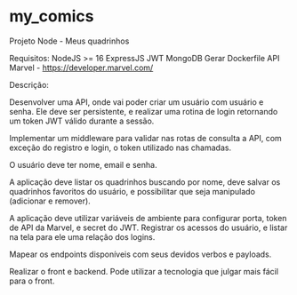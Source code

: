 # my_comics
Projeto Node - Meus quadrinhos

Requisitos:
NodeJS >= 16
ExpressJS
JWT
MongoDB
Gerar Dockerfile
API Marvel - https://developer.marvel.com/

Descrição:

Desenvolver uma API, onde vai poder criar um usuário com usuário e senha. Ele deve ser persistente, e realizar uma rotina de login retornando um token JWT válido durante a sessão.

Implementar um middleware para validar nas rotas de consulta a API, com exceção do registro e login, o token utilizado nas chamadas.

O usuário deve ter nome, email e senha.

A aplicação deve listar os quadrinhos buscando por nome, deve salvar os quadrinhos favoritos do usuário, e possibilitar que seja manipulado (adicionar e remover).

A aplicação deve utilizar variáveis de ambiente para configurar porta, token de API da Marvel, e secret do JWT. Registrar os acessos do usuário, e listar na tela para ele uma relação dos logins.

Mapear os endpoints disponíveis com seus devidos verbos e payloads.

Realizar o front e backend. Pode utilizar a tecnologia que julgar mais fácil para o front.
